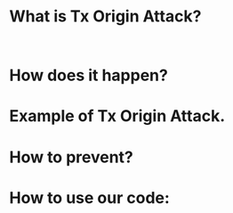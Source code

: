 # What is Tx Origin Attack?
 

```solidity 
 

``` 



# How does it happen?
 

# Example of Tx Origin Attack.
 

# How to prevent?
 

# How to use our code: 
 